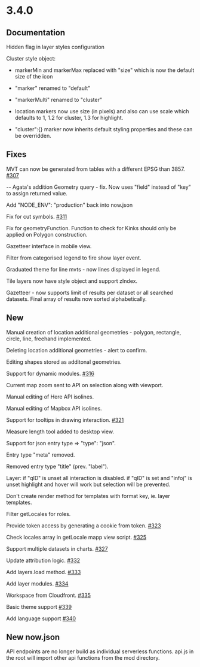 # 3.4.0

## Documentation

Hidden flag in layer styles configuration

Cluster style object: 

* markerMin and markerMax replaced with "size" which is now the default size of the icon

* "marker" renamed to "default"

* "markerMulti" renamed to "cluster"

* location markers now use size (in pixels) and also can use scale which defaults to 1, 1.2 for cluster, 1.3 for highlight.

* "cluster":{} marker now inherits default styling properties and these can be overridden.

## Fixes

MVT can now be generated from tables with a different EPSG than 3857. [#307](https://github.com/GEOLYTIX/xyz/issues/307)

-- Agata's addition
Geometry query - fix. Now uses "field" instead of "key" to assign returned value.

Add "NODE_ENV": "production" back into now.json

Fix for cut symbols. [#311](https://github.com/GEOLYTIX/xyz/issues/311)

Fix for geometryFunction. Function to check for Kinks should only be applied on Polygon construction.

Gazetteer interface in mobile view.

Filter from categorised legend to fire show layer event.

Graduated theme for line mvts - now lines displayed in legend.

Tile layers now have style object and support zIndex.

Gazetteer - now supports limit of results per dataset or all searched datasets. Final array of results now sorted alphabetically.

## New

Manual creation of location additional geometries - polygon, rectangle, circle, line, freehand implemented.

Deleting location additional geometries - alert to confirm.

Editing shapes stored as additonal geometries.

Support for dynamic modules. [#316](https://github.com/GEOLYTIX/xyz/issues/316)

Current map zoom sent to API on selection along with viewport.

Manual editing of Here API isolines.

Manual editing of Mapbox API isolines.

Support for tooltips in drawing interaction. [#321](https://github.com/GEOLYTIX/xyz/issues/321)

Measure length tool added to desktop view.

Support for json entry type => "type": "json". 

Entry type "meta" removed. 

Removed entry type "title" (prev. "label").

Layer: 
    if "qID" is unset all interaction is disabled. 
    if "qID" is set and "infoj" is unset highlight and hover will work but selection will be prevented.

Don't create render method for templates with format key, ie. layer templates.

Filter getLocales for roles.

Provide token access by generating a cookie from token. [#323](https://github.com/GEOLYTIX/xyz/issues/323)

Check locales array in getLocale mapp view script. [#325](https://github.com/GEOLYTIX/xyz/issues/325)

Support multiple datasets in charts. [#327](https://github.com/GEOLYTIX/xyz/issues/327)

Update attribution logic. [#332](https://github.com/GEOLYTIX/xyz/issues/332)

Add layers.load method. [#333](https://github.com/GEOLYTIX/xyz/issues/333)

Add layer modules. [#334](https://github.com/GEOLYTIX/xyz/issues/334)

Workspace from Cloudfront. [#335](https://github.com/GEOLYTIX/xyz/issues/335)

Basic theme support [#339](https://github.com/GEOLYTIX/xyz/issues/339)

Add language support [#340](https://github.com/GEOLYTIX/xyz/issues/340)

## New now.json

API endpoints are no longer build as individual serverless functions. api.js in the root will import other api functions from the mod directory.
